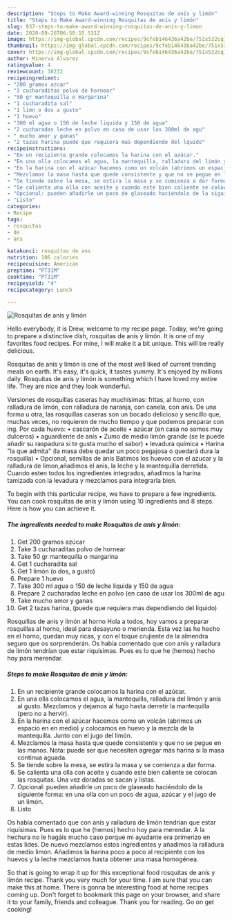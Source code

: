 ```yaml
---
description: "Steps to Make Award-winning Rosquitas de anís y limón"
title: "Steps to Make Award-winning Rosquitas de anís y limón"
slug: 937-steps-to-make-award-winning-rosquitas-de-anis-y-limon
date: 2020-09-26T06:58:15.531Z
image: https://img-global.cpcdn.com/recipes/9cfeb146436a42be/751x532cq70/rosquitas-de-anis-y-limon-foto-principal.jpg
thumbnail: https://img-global.cpcdn.com/recipes/9cfeb146436a42be/751x532cq70/rosquitas-de-anis-y-limon-foto-principal.jpg
cover: https://img-global.cpcdn.com/recipes/9cfeb146436a42be/751x532cq70/rosquitas-de-anis-y-limon-foto-principal.jpg
author: Minerva Alvarez
ratingvalue: 4
reviewcount: 38232
recipeingredient:
- "200 gramos azcar"
- "3 cucharaditas polvo de hornear"
- "50 gr mantequilla o margarina"
- "1 cucharadita sal"
- "1 limn o dos a gusto"
- "1 huevo"
- "300 ml agua o 150 de leche liquida y 150 de agua"
- "2 cucharadas leche en polvo en caso de usar los 300ml de agu"
- " mucho amor y ganas"
- "2 tazas harina puede que requiera mas dependiendo del lquido"
recipeinstructions:
- "En un recipiente grande colocamos la harina con el azúcar."
- "En una olla colocamos el agua, la mantequilla, ralladura del limón y anís al gusto. Mezclamos y dejamos al fugo hasta derretir la mantequilla (pero no a hervir)."
- "En la harina con el azúcar hacemos como un volcán (abrimos un espacio en en medio) y colocamos en huevo y la mezcla de la mantequilla. Junto con el jugo del limón."
- "Mezclamos la masa hasta que quede consistente y que no se pegue en las manos. Nota: puede ser que necesiten agregar más harina si la masa continua aguada."
- "Se tiende sobre la mesa, se estira la masa y se comienza a dar forma."
- "Se calienta una olla con aceite y cuando este bien caliente se colocan las rosquitas. Una vez doradas se sacan y listas."
- "Opcional: pueden añadirle un poco de glaseado haciéndolo de la siguiente forma: en una olla con un poco de agua, azúcar y el jugo de un limón."
- "Listo"
categories:
- Recipe
tags:
- rosquitas
- de
- ans

katakunci: rosquitas de ans 
nutrition: 106 calories
recipecuisine: American
preptime: "PT31M"
cooktime: "PT31M"
recipeyield: "4"
recipecategory: Lunch

---
```



![Rosquitas de anís y limón](https://img-global.cpcdn.com/recipes/9cfeb146436a42be/751x532cq70/rosquitas-de-anis-y-limon-foto-principal.jpg)

Hello everybody, it is Drew, welcome to my recipe page. Today, we're going to prepare a distinctive dish, rosquitas de anís y limón. It is one of my favorites food recipes. For mine, I will make it a bit unique. This will be really delicious.

Rosquitas de anís y limón is one of the most well liked of current trending meals on earth. It's easy, it's quick, it tastes yummy. It's enjoyed by millions daily. Rosquitas de anís y limón is something which I have loved my entire life. They are nice and they look wonderful.

Versiones de rosquillas caseras hay muchísimas: fritas, al horno, con ralladura de limón, con ralladura de naranja, con canela, con anís. De una forma u otra, las rosquillas caseras son un bocado delicioso y sencillo que, muchas veces, no requieren de mucho tiempo y que podemos preparar con ing. Por cada huevo: • cascarón de aceite • azúcar (en casa no somos muy dulceros) • aguardiente de anís • Zumo de medio limón grande (se le puede añadir su raspadura si te gusta mucho el sabor) • levadura química • Harina &#34;la que admita&#34; (la masa debe quedar un poco pegajosa o quedará dura la rosquilla) • Opcional, semillas de anís Batimos los huevos con el azucar y la ralladura de limon,añadimos el anis, la leche y la mantequilla derretida. Cuando esten todos los ingredientes integrados, añadimos la harina tamizada con la levadura y mezclamos para integrarla bien.


To begin with this particular recipe, we have to prepare a few ingredients. You can cook rosquitas de anís y limón using 10 ingredients and 8 steps. Here is how you can achieve it.

<!--inarticleads1-->

##### The ingredients needed to make Rosquitas de anís y limón:

1. Get 200 gramos azúcar
1. Take 3 cucharaditas polvo de hornear
1. Take 50 gr mantequilla o margarina
1. Get 1 cucharadita sal
1. Get 1 limón (o dos, a gusto)
1. Prepare 1 huevo
1. Take 300 ml agua o 150 de leche liquida y 150 de agua
1. Prepare 2 cucharadas leche en polvo (en caso de usar los 300ml de agu
1. Take  mucho amor y ganas
1. Get 2 tazas harina, (puede que requiera mas dependiendo del líquido)


Rosquillas de anis y limón al horno Hola a todos, hoy vamos a preparar rosquillas al horno, ideal para desayuno o merienda. Esta vez las he hecho en el horno, quedan muy ricas, y con el toque crujiente de la almendra seguro que os sorprenderán. Os había comentado que con anís y ralladura de limón tendrían que estar riquísimas. Pues es lo que he (hemos) hecho hoy para merendar. 

<!--inarticleads2-->

##### Steps to make Rosquitas de anís y limón:

1. En un recipiente grande colocamos la harina con el azúcar.
1. En una olla colocamos el agua, la mantequilla, ralladura del limón y anís al gusto. Mezclamos y dejamos al fugo hasta derretir la mantequilla (pero no a hervir).
1. En la harina con el azúcar hacemos como un volcán (abrimos un espacio en en medio) y colocamos en huevo y la mezcla de la mantequilla. Junto con el jugo del limón.
1. Mezclamos la masa hasta que quede consistente y que no se pegue en las manos. Nota: puede ser que necesiten agregar más harina si la masa continua aguada.
1. Se tiende sobre la mesa, se estira la masa y se comienza a dar forma.
1. Se calienta una olla con aceite y cuando este bien caliente se colocan las rosquitas. Una vez doradas se sacan y listas.
1. Opcional: pueden añadirle un poco de glaseado haciéndolo de la siguiente forma: en una olla con un poco de agua, azúcar y el jugo de un limón.
1. Listo


Os había comentado que con anís y ralladura de limón tendrían que estar riquísimas. Pues es lo que he (hemos) hecho hoy para merendar. A la hechura no le hagáis mucho caso porque mi ayudante era primerizo en estas lides. De nuevo mezclamos estos ingredientes y añadimos la ralladura de medio limón. Añadimos la harina poco a poco al recipiente con los huevos y la leche mezclamos hasta obtener una masa homogénea. 

So that is going to wrap it up for this exceptional food rosquitas de anís y limón recipe. Thank you very much for your time. I am sure that you can make this at home. There is gonna be interesting food at home recipes coming up. Don't forget to bookmark this page on your browser, and share it to your family, friends and colleague. Thank you for reading. Go on get cooking!
